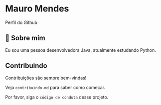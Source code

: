 
# Mauro Mendes

Perfil do Github


## 🚀 Sobre mim
Eu sou uma pessoa desenvolvedora Java, atualmente estudando Python.



## Contribuindo

Contribuições são sempre bem-vindas!

Veja `contribuindo.md` para saber como começar.

Por favor, siga o `código de conduta` desse projeto.


